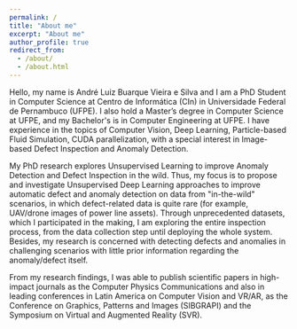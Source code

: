 ```yaml
---
permalink: /
title: "About me"
excerpt: "About me"
author_profile: true
redirect_from: 
  - /about/
  - /about.html
---
```


Hello, my name is André Luiz Buarque Vieira e Silva and I am a PhD Student in Computer Science at Centro de Informática (CIn) in Universidade Federal de Pernambuco (UFPE). I also hold a Master’s degree in Computer Science at UFPE, and my Bachelor's is in Computer Engineering at UFPE. I have experience in the topics of Computer Vision, Deep Learning, Particle-based Fluid Simulation, CUDA parallelization, with a special interest in Image-based Defect Inspection and Anomaly Detection.

My PhD research explores Unsupervised Learning to improve Anomaly Detection and Defect Inspection in the wild. Thus, my focus is to propose and investigate Unsupervised Deep Learning approaches to improve automatic defect and anomaly detection on data from "in-the-wild" scenarios, in which defect-related data is quite rare (for example, UAV/drone images of power line assets). Through unprecedented datasets, which I participated in the making, I am exploring the entire inspection process, from the data collection step until deploying the whole system. Besides, my research is concerned with detecting defects and anomalies in challenging scenarios with little prior information regarding the anomaly/defect itself.

From my research findings, I was able to publish scientific papers in high-impact journals as the Computer Physics Communications and also in leading conferences in Latin America on Computer Vision and VR/AR, as the Conference on Graphics, Patterns and Images (SIBGRAPI) and the Symposium on Virtual and Augmented Reality (SVR). 